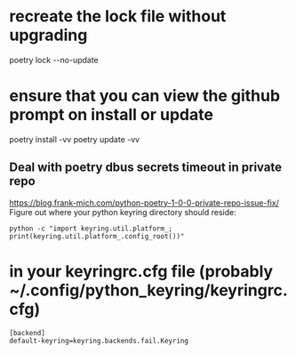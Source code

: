 
# recreate the lock file without upgrading
poetry lock --no-update

# ensure that you can view the github prompt on install or update
poetry install -vv
poetry update -vv

## Deal with poetry dbus secrets timeout in private repo
https://blog.frank-mich.com/python-poetry-1-0-0-private-repo-issue-fix/
Figure out where your python keyring directory should reside:
```
python -c "import keyring.util.platform_; print(keyring.util.platform_.config_root())"
```
# in your keyringrc.cfg file (probably ~/.config/python_keyring/keyringrc.cfg)
```
[backend]
default-keyring=keyring.backends.fail.Keyring
